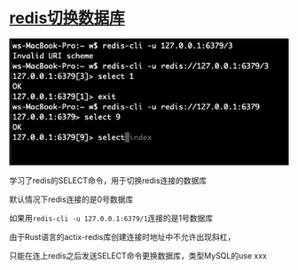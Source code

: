 # [redis切换数据库](/2020/05/redis_select_db_index.md)

![](redis_select_db_index.png)

学习了redis的SELECT命令，用于切换redis连接的数据库

默认情况下redis连接的是0号数据库

如果用`redis-cli -u 127.0.0.1:6379/1`连接的是1号数据库

由于Rust语言的actix-redis库创建连接时地址中不允许出现斜杠，

只能在连上redis之后发送SELECT命令更换数据库，类型MySQL的use xxx
